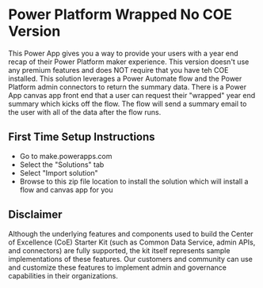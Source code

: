 # Power Platform Wrapped No COE Version
This Power App gives you a way to provide your users with a year end recap of their Power Platform maker experience.  This version doesn't use any premium features and does NOT require that you have teh COE installed. This solution leverages a Power Automate flow and the Power Platform admin connectors to return the summary data. There is a Power App canvas app front end that a user can request their "wrapped" year end summary which kicks off the flow. The flow will send a summary email to the user with all of the data after the flow runs.


## First Time Setup Instructions
- Go to make.powerapps.com
- Select the "Solutions" tab
- Select "Import solution"
- Browse to this zip file location to install the solution which will install a flow and canvas app for you


## Disclaimer
Although the underlying features and components used to build the Center of Excellence (CoE) Starter Kit (such as Common Data Service, admin APIs, and connectors) are fully supported, the kit itself represents sample implementations of these features. Our customers and community can use and customize these features to implement admin and governance capabilities in their organizations.

